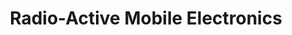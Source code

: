 ---
title: "Radio-Active Mobile Electronics"
url: /buffalo/radio-active-mobile-electronics/
shop: car parts
---